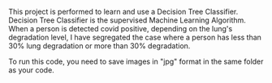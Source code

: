 This project is performed to learn and use a Decision Tree Classifier.
Decision Tree Classifier is the supervised Machine Learning Algorithm.
When a person is detected covid positive, depending on the lung's degradation level, I have segregated the case where a person has less than 30% lung degradation or more than 30% degradation. 

To run this code, you need to save images in "jpg" format in the same folder as your code.